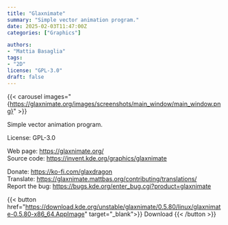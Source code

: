 ```yaml
---
title: "Glaxnimate"
summary: "Simple vector animation program."
date: 2025-02-03T11:47:00Z
categories: ["Graphics"]

authors:
- "Mattia Basaglia"
tags: 
- "2D"
license: "GPL-3.0"
draft: false
---
```


{{< carousel images="{https://glaxnimate.org/images/screenshots/main_window/main_window.png}" >}}

Simple vector animation program.

License: GPL-3.0

Web page: <https://glaxnimate.org/>  
Source code: <https://invent.kde.org/graphics/glaxnimate>

Donate: <https://ko-fi.com/glaxdragon>  
Translate: <https://glaxnimate.mattbas.org/contributing/translations/>  
Report the bug: <https://bugs.kde.org/enter_bug.cgi?product=glaxnimate>  

{{< button href="https://download.kde.org/unstable/glaxnimate/0.5.80/linux/glaxnimate-0.5.80-x86_64.AppImage" target="_blank">}}
Download
{{< /button >}}